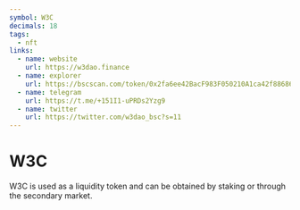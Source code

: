 ```yaml
---
symbol: W3C
decimals: 18
tags:
  - nft
links:
  - name: website
    url: https://w3dao.finance
  - name: explorer
    url: https://bscscan.com/token/0x2fa6ee42BacF983F050210A1ca42f88686327FC9
  - name: telegram
    url: https://t.me/+151I1-uPRDs2Yzg9
  - name: twitter
    url: https://twitter.com/w3dao_bsc?s=11
---
```


# W3C

W3C is used as a liquidity token and can be obtained by staking or through the secondary market.
